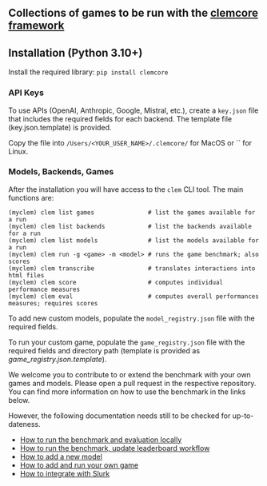 ## Collections of games to be run with the [clemcore framework](https://github.com/clp-research/clemcore)

## Installation (Python 3.10+)

Install the required library: `pip install clemcore`


### API Keys

To use APIs (OpenAI, Anthropic, Google, Mistral, etc.), create a `key.json` file that includes the required fields for each backend. The template file (key.json.template) is provided.

Copy the file into `/Users/<YOUR_USER_NAME>/.clemcore/` for MacOS or `` for Linux.

### Models, Backends, Games

After the installation you will have access to the `clem` CLI tool. The main functions are:

```
(myclem) clem list games               # list the games available for a run
(myclem) clem list backends            # list the backends available for a run
(myclem) clem list models              # list the models available for a run
(myclem) clem run -g <game> -m <model> # runs the game benchmark; also scores
(myclem) clem transcribe               # translates interactions into html files
(myclem) clem score                    # computes individual performance measures
(myclem) clem eval                     # computes overall performances measures; requires scores
```

To add new custom models, populate the `model_registry.json` file with the required fields.

To run your custom game, populate the `game_registry.json` file with the required fields and directory path (template is provided as *game_registry.json.template*).


We welcome you to contribute to or extend the benchmark with your own games and models. 
Please open a pull request in the respective repository. 
You can find more information on how to use the benchmark in the links below.

However, the following documentation needs still to be checked for up-to-dateness.

- [How to run the benchmark and evaluation locally](docs/howto_run_benchmark.md)
- [How to run the benchmark, update leaderboard workflow](docs/howto_benchmark_workflow.md)
- [How to add a new model](docs/howto_add_models.md)
- [How to add and run your own game](docs/howto_add_games.md)
- [How to integrate with Slurk](docs/howto_slurk.md)
